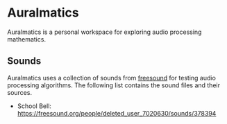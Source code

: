 # Auralmatics

Auralmatics is a personal workspace for exploring audio processing mathematics.

## Sounds

Auralmatics uses a collection of sounds from [freesound](https://freesound.org)
for testing audio processing algorithms. The following list contains the sound
files and their sources.

- School Bell: https://freesound.org/people/deleted_user_7020630/sounds/378394
